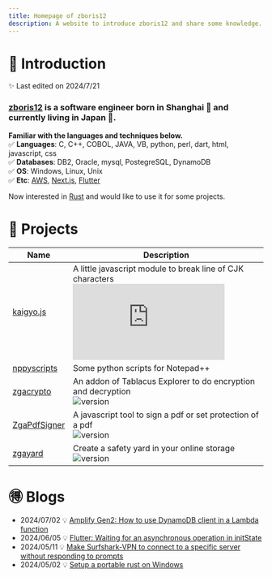 ```yaml
---
title: Homepage of zboris12
description: A website to introduce zboris12 and share some knowledge.
---
```

# 🌊 Introduction
✨ Last edited on 2024/7/21  

### [zboris12](https://github.com/zboris12/) is a software engineer born in Shanghai 🐉 and currently living in Japan 🌸.  

**Familiar with the languages and techniques below.**  
✅ **Languages**: C, C++, COBOL, JAVA, VB, python, perl, dart, html, javascript, css  
✅ **Databases**: DB2, Oracle, mysql, PostegreSQL, DynamoDB  
✅ **OS**: Windows, Linux, Unix  
✅ **Etc**: [AWS](https://aws.amazon.com/), [Next.js](https://nextjs.org/), [Flutter](https://flutter.dev/)  

Now interested in [Rust](https://www.rust-lang.org/) and would like to use it for some projects.

# 🎏 Projects

Name | Description
 --- | ---
[kaigyo.js](pj/kaigyojs.html) | A little javascript module to break line of CJK characters<br />![version](https://img.shields.io/github/package-json/v/zboris12/kaigyo.js)
[nppyscripts](pj/nppyscripts.html) | Some python scripts for Notepad++
[zgacrypto](pj/zgacrypto.html) | An addon of Tablacus Explorer to do encryption and decryption<br />![version](https://img.shields.io/github/package-json/v/zboris12/teaddon-zgacrypto)
[ZgaPdfSigner](pj/zgapdfsigner.html) | A javascript tool to sign a pdf or set protection of a pdf<br />![version](https://img.shields.io/github/package-json/v/zboris12/zgapdfsigner)
[zgayard](pj/zgayard.html) | Create a safety yard in your online storage<br />![version](https://img.shields.io/github/package-json/v/zboris12/zgayard)

# 🉐 Blogs

* 2024/07/02 💡 [Amplify Gen2: How to use DynamoDB client in a Lambda function](240702-amplify2-dydb-client.html)
* 2024/06/05 💡 [Flutter: Waiting for an asynchronous operation in initState](240605-flutter-awaitinitstate.html)
* 2024/05/11 💡 [Make Surfshark-VPN to connect to a specific server without responding to prompts](240511-surfsharkvpn.html)
* 2024/05/02 💡 [Setup a portable rust on Windows](240502-rust-portable.html)
